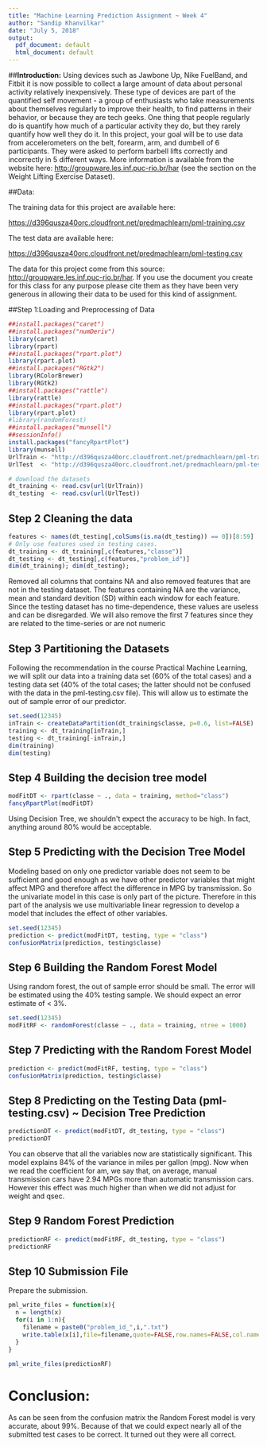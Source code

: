 ```yaml
---
title: "Machine Learning Prediction Assignment ~ Week 4"
author: "Sandip Khanvilkar"
date: "July 5, 2018"
output:
  pdf_document: default
  html_document: default
---
```

##**Introduction:** 
Using devices such as Jawbone Up, Nike FuelBand, and Fitbit it is now possible to collect a large amount of data about personal activity relatively inexpensively. These type of devices are part of the quantified self movement - a group of enthusiasts who take measurements about themselves regularly to improve their health, to find patterns in their behavior, or because they are tech geeks. One thing that people regularly do is quantify how much of a particular activity they do, but they rarely quantify how well they do it. In this project, your goal will be to use data from accelerometers on the belt, forearm, arm, and dumbell of 6 participants. They were asked to perform barbell lifts correctly and incorrectly in 5 different ways. More information is available from the website here: http://groupware.les.inf.puc-rio.br/har (see the section on the Weight Lifting Exercise Dataset).

##Data:    

The training data for this project are available here:

https://d396qusza40orc.cloudfront.net/predmachlearn/pml-training.csv

The test data are available here:

https://d396qusza40orc.cloudfront.net/predmachlearn/pml-testing.csv

The data for this project come from this source: http://groupware.les.inf.puc-rio.br/har. If you use the document you create for this class for any purpose please cite them as they have been very generous in allowing their data to be used for this kind of assignment.

##Step 1:Loading and Preprocessing of Data

```r
##install.packages("caret")
##install.packages("numDeriv")
library(caret)
library(rpart)
##install.packages("rpart.plot")
library(rpart.plot)
##install.packages("RGtk2")
library(RColorBrewer)
library(RGtk2)
##install.packages("rattle")
library(rattle)
##install.packages("rpart.plot")
library(rpart.plot)
#library(randomForest)
##install.packages("munsell")
##sessionInfo()
install.packages("fancyRpartPlot")
library(munsell)
UrlTrain <- "http://d396qusza40orc.cloudfront.net/predmachlearn/pml-training.csv"
UrlTest  <- "http://d396qusza40orc.cloudfront.net/predmachlearn/pml-testing.csv"

# download the datasets
dt_training <- read.csv(url(UrlTrain))
dt_testing  <- read.csv(url(UrlTest))
```

## Step 2 Cleaning the data

```r
features <- names(dt_testing[,colSums(is.na(dt_testing)) == 0])[8:59]
# Only use features used in testing cases.
dt_training <- dt_training[,c(features,"classe")]
dt_testing <- dt_testing[,c(features,"problem_id")]
dim(dt_training); dim(dt_testing);
```
Removed all columns that contains NA and also removed features that are not in the testing dataset. The features containing NA are the variance, mean and standard devition (SD) within each window for each feature. Since the testing dataset has no time-dependence, these values are useless and can be disregarded. We will also remove the first 7 features since they are related to the time-series or are not numeric

## Step 3 Partitioning the Datasets  

Following the recommendation in the course Practical Machine Learning, we will split our data into a training data set (60% of the total cases) and a testing data set (40% of the total cases; the latter should not be confused with the data in the pml-testing.csv file). This will allow us to estimate the out of sample error of our predictor.

```r
set.seed(12345)
inTrain <- createDataPartition(dt_training$classe, p=0.6, list=FALSE)
training <- dt_training[inTrain,]
testing <- dt_training[-inTrain,]
dim(training)
dim(testing)
```
## Step 4 Building the decision tree model

```r
modFitDT <- rpart(classe ~ ., data = training, method="class")
fancyRpartPlot(modFitDT)
```
Using Decision Tree, we shouldn't expect the accuracy to be high. In fact, anything around 80% would be acceptable.

## Step 5 Predicting with the Decision Tree Model

Modeling based on only one predictor variable does not seem to be sufficient and good enough as we have other predictor variables that might affect MPG and therefore affect the difference in MPG by transmission. So the univariate model in this case is only part of the picture. Therefore in this part of the analysis we use multivariable linear regression to develop a model that includes the effect of other variables.

```r
set.seed(12345)
prediction <- predict(modFitDT, testing, type = "class")
confusionMatrix(prediction, testing$classe)
```

## Step 6 Building the Random Forest Model

Using random forest, the out of sample error should be small. The error will be estimated using the 40% testing sample. We should expect an error estimate of < 3%.

```r
set.seed(12345)
modFitRF <- randomForest(classe ~ ., data = training, ntree = 1000)
```

## Step 7 Predicting with the Random Forest Model

```r
prediction <- predict(modFitRF, testing, type = "class")
confusionMatrix(prediction, testing$classe)
```

## Step 8 Predicting on the Testing Data (pml-testing.csv) ~ Decision Tree Prediction

```r
predictionDT <- predict(modFitDT, dt_testing, type = "class")
predictionDT
```

You can observe that all the variables now are statistically significant. This model explains 84% of the variance in miles per gallon (mpg). Now when we read the coefficient for am, we say that, on average, manual transmission cars have 2.94 MPGs more than automatic transmission cars. However this effect was much higher than when we did not adjust for weight and qsec.

## Step 9 Random Forest Prediction

```r
predictionRF <- predict(modFitRF, dt_testing, type = "class")
predictionRF
```
## Step 10 Submission File
Prepare the submission.

```r
pml_write_files = function(x){
  n = length(x)
  for(i in 1:n){
    filename = paste0("problem_id_",i,".txt")
    write.table(x[i],file=filename,quote=FALSE,row.names=FALSE,col.names=FALSE)
  }
}

pml_write_files(predictionRF)
```

# **Conclusion:**  
As can be seen from the confusion matrix the Random Forest model is very accurate, about 99%. Because of that we could expect nearly all of the submitted test cases to be correct. It turned out they were all correct.

